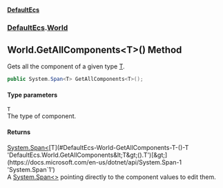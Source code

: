 #### [DefaultEcs](./index.md 'index')
### [DefaultEcs](./DefaultEcs.md 'DefaultEcs').[World](./DefaultEcs-World.md 'DefaultEcs.World')
## World.GetAllComponents&lt;T&gt;() Method
Gets all the component of a given type [T](#DefaultEcs-World-GetAllComponents-T-()-T 'DefaultEcs.World.GetAllComponents&lt;T&gt;().T').  
```C#
public System.Span<T> GetAllComponents<T>();
```
#### Type parameters
<a name='DefaultEcs-World-GetAllComponents-T-()-T'></a>
`T`  
The type of component.  
  
#### Returns
[System.Span&lt;](https://docs.microsoft.com/en-us/dotnet/api/System.Span-1 'System.Span`1')[T](#DefaultEcs-World-GetAllComponents-T-()-T 'DefaultEcs.World.GetAllComponents&lt;T&gt;().T')[&gt;](https://docs.microsoft.com/en-us/dotnet/api/System.Span-1 'System.Span`1')  
A [System.Span&lt;&gt;](https://docs.microsoft.com/en-us/dotnet/api/System.Span-1 'System.Span`1') pointing directly to the component values to edit them.  

